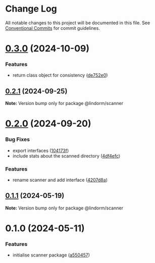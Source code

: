# Change Log

All notable changes to this project will be documented in this file.
See [Conventional Commits](https://conventionalcommits.org) for commit guidelines.

# [0.3.0](https://github.com/lindorm-io/monorepo/compare/@lindorm/scanner@0.2.1...@lindorm/scanner@0.3.0) (2024-10-09)

### Features

- return class object for consistency ([de752e0](https://github.com/lindorm-io/monorepo/commit/de752e062f6bef8c059c79fabd7b6412990c2f5c))

## [0.2.1](https://github.com/lindorm-io/monorepo/compare/@lindorm/scanner@0.2.0...@lindorm/scanner@0.2.1) (2024-09-25)

**Note:** Version bump only for package @lindorm/scanner

# [0.2.0](https://github.com/lindorm-io/monorepo/compare/@lindorm/scanner@0.1.1...@lindorm/scanner@0.2.0) (2024-09-20)

### Bug Fixes

- export interfaces ([104173f](https://github.com/lindorm-io/monorepo/commit/104173f62db6ae09fb1d68fc0f0b61912fe68930))
- include stats about the scanned directory ([4df4efc](https://github.com/lindorm-io/monorepo/commit/4df4efc9e95b6e5a02ed9a10d7e3794f06bf26a6))

### Features

- rename scanner and add interface ([4207d8a](https://github.com/lindorm-io/monorepo/commit/4207d8aad9f899d0b5755002b2976a5868c6c60b))

## [0.1.1](https://github.com/lindorm-io/monorepo/compare/@lindorm/scanner@0.1.0...@lindorm/scanner@0.1.1) (2024-05-19)

**Note:** Version bump only for package @lindorm/scanner

# 0.1.0 (2024-05-11)

### Features

- initialise scanner package ([a550457](https://github.com/lindorm-io/monorepo/commit/a5504573d021ee0eddcc4d23550ac4499b21a3f3))
